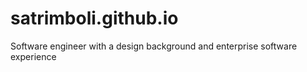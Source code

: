 # satrimboli.github.io
Software engineer with a design background and enterprise software experience
